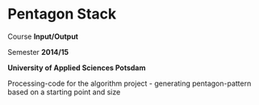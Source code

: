 Pentagon Stack
=================

Course **Input/Output**

Semester **2014/15**

**University of Applied Sciences Potsdam**

Processing-code for the algorithm project - generating pentagon-pattern based on a starting point and size
